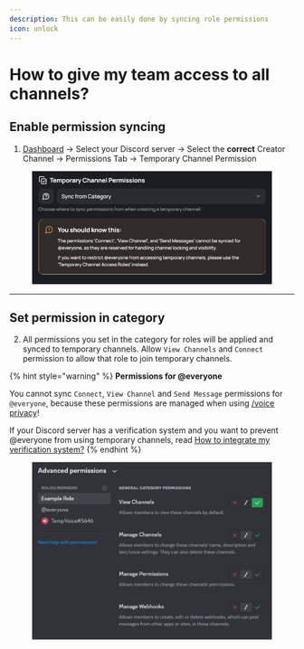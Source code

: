 ```yaml
---
description: This can be easily done by syncing role permissions
icon: unlock
---
```


# How to give my team access to all channels?

## Enable permission syncing

1. [Dashboard](https://tempvoice.xyz/dashboard) -> Select your Discord server -> Select the **correct** Creator Channel -> Permissions Tab -> Temporary Channel Permission

<figure><img src="../../.gitbook/assets/image (108).png" alt=""><figcaption></figcaption></figure>

***

## Set permission in category

2. All permissions you set in the category for roles will be applied and synced to temporary channels. Allow `View Channels` and `Connect` permission to allow that role to join temporary channels.

{% hint style="warning" %}
**Permissions for @everyone**

You cannot sync `Connect`, `View Channel` and `Send Message` permissions for `@everyone`, because these permissions are managed when using [/voice privacy](../../commands/voice/privacy.md)!

If your Discord server has a verification system and you want to prevent @everyone from using temporary channels, read [How to integrate my verification system?](../member-roles.md)
{% endhint %}

<figure><img src="../../.gitbook/assets/image (18) (1) (1).png" alt=""><figcaption></figcaption></figure>
